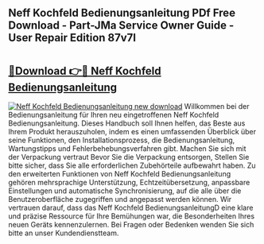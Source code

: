## Neff Kochfeld Bedienungsanleitung PDf Free Download - Part-JMa Service Owner Guide - User Repair Edition 87v7I

# <h2><a href="http://df5s65t.blite.top/?on=Neff+Kochfeld+Bedienungsanleitung">🔗Download 👉🔴 Neff Kochfeld Bedienungsanleitung</a></h2>

[![Neff Kochfeld Bedienungsanleitung new download](https://i.imgur.com/lujVjoI.png)](http://df5s65t.blite.top/?on=Neff+Kochfeld+Bedienungsanleitung)
Willkommen bei der Bedienungsanleitung für Ihren neu eingetroffenen Neff Kochfeld Bedienungsanleitung. Dieses Handbuch soll Ihnen helfen, das Beste aus Ihrem Produkt herauszuholen, indem es einen umfassenden Überblick über seine Funktionen, den Installationsprozess, die Bedienungsanleitung, Wartungstipps und Fehlerbehebungsverfahren gibt. Machen Sie sich mit der Verpackung vertraut Bevor Sie die Verpackung entsorgen, Stellen Sie bitte sicher, dass Sie alle erforderlichen Zubehörteile aufbewahrt haben. Zu den erweiterten Funktionen von Neff Kochfeld Bedienungsanleitung gehören mehrsprachige Unterstützung, Echtzeitübersetzung, anpassbare Einstellungen und automatische Synchronisierung, auf die alle über die Benutzeroberfläche zugegriffen und angepasst werden können. Wir vertrauen darauf, dass das Neff Kochfeld BedienungsanleitungD eine klare und präzise Ressource für Ihre Bemühungen war, die Besonderheiten Ihres neuen Geräts kennenzulernen. Bei Fragen oder Bedenken wenden Sie sich bitte an unser Kundendienstteam.
